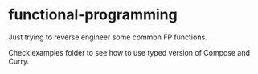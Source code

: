 # functional-programming

Just trying to reverse engineer some common FP functions.

Check examples folder to see how to use typed version of Compose and Curry.
